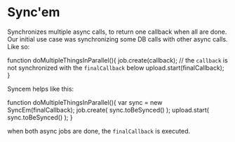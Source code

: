 Sync'em
=======

Synchronizes multiple async calls, to return one callback when all are done.
Our initial use case was synchronizing some DB calls with other async calls.
Like so:

  function doMultipleThingsInParallel(){
    job.create(callback); // the `callback` is not synchronized with the `finalCallback` below
    upload.start(finalCallback);
  }

Syncem helps like this:

  function doMultipleThingsInParallel(){
    var sync = new SyncEm(finalCallback);
    job.create( sync.toBeSynced() );
    upload.start( sync.toBeSynced() );
  }

when both async jobs are done, the `finalCallback` is executed.
